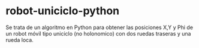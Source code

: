 # robot-uniciclo-python
Se trata de un algoritmo en Python para obtener las posiciones X,Y y Phi de un robot móvil tipo uniciclo (no holonomico) con dos ruedas traseras y una rueda loca.
